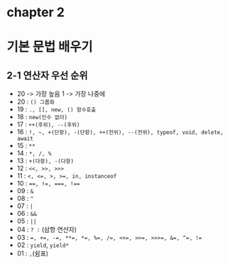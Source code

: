 # chapter 2
# 기본 문법 배우기
## 2-1 연산자 우선 순위
- 20 -> 가장 높음 1 -> 가장 나중에
- 20 : `() 그룹화`
- 19 : `., [], new, () 함수호출`
- 18 : `new(인수 없이)`
- 17 : `++(후위), --(후위)`
- 16 : `!, ~, +(단항), -(단항), ++(전위), --(전위), typeof, void, delete, await`
- 15 : `**`
- 14 : `*, /, %`
- 13 : `+(다항), -(다항)`
- 12 : `<<, >>, >>>`
- 11 : `<, <=, >, >=, in, instanceof`
- 10 : `==, !=, ===, !==`
- 09 : `&`
- 08 : `^`
- 07 : `|`
- 06 : `&&`
- 05 : `||`
- 04 : `? :` (삼항 연산자)
- 03 : `=, +=, -=, **=, *=, %=, /=, <<=, >>=, >>>=, &=, ^=, !=`
- 02 : `yield`, `yield*`
- 01 : `,`(쉼표)